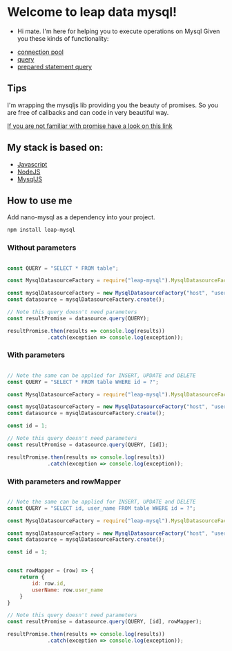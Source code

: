 Welcome to leap data mysql!
===================

* Hi mate. I'm here for helping you to execute operations on Mysql
Given you these kinds of functionality:
 - [connection pool](https://github.com/mysqljs/mysql#pooling-connections)
 - [query](https://github.com/mysqljs/mysql#introduction)
 - [prepared statement query](https://github.com/mysqljs/mysql#preparing-queries)

Tips
-------------
I'm wrapping the mysqljs lib providing you the beauty of promises. So you are free of callbacks and can code in very beautiful way.

[If you are not familiar with promise have a look on this link](https://developer.mozilla.org/en-US/docs/Web/JavaScript/Reference/Global_Objects/Promise)

My stack is based on:
-------------
* [Javascript](https://developer.mozilla.org/bm/docs/Web/JavaScript)
* [NodeJS](https://nodejs.org/en/)
* [MysqlJS](https://github.com/mysqljs/mysql)

## How to use me

Add nano-mysql as a dependency into your project.

```bash
npm install leap-mysql
```

### Without parameters
```javascript

const QUERY = "SELECT * FROM table";

const MysqlDatasourceFactory = require("leap-mysql").MysqlDatasourceFactory;

const mysqlDatasourceFactory = new MysqlDatasourceFactory("host", "user", "pass", 1, "database"});
const datasource = mysqlDatasourceFactory.create();

// Note this query doesn't need parameters
const resultPromise = datasource.query(QUERY);

resultPromise.then(results => console.log(results))
             .catch(exception => console.log(exception));

```
### With parameters
```javascript

// Note the same can be applied for INSERT, UPDATE and DELETE
const QUERY = "SELECT * FROM table WHERE id = ?";

const MysqlDatasourceFactory = require("leap-mysql").MysqlDatasourceFactory;

const mysqlDatasourceFactory = new MysqlDatasourceFactory("host", "user", "pass", 1, "database"});
const datasource = mysqlDatasourceFactory.create();

const id = 1;

// Note this query doesn't need parameters
const resultPromise = datasource.query(QUERY, [id]);

resultPromise.then(results => console.log(results))
             .catch(exception => console.log(exception));

```

### With parameters and rowMapper
```javascript

// Note the same can be applied for INSERT, UPDATE and DELETE
const QUERY = "SELECT id, user_name FROM table WHERE id = ?";

const MysqlDatasourceFactory = require("leap-mysql").MysqlDatasourceFactory;

const mysqlDatasourceFactory = new MysqlDatasourceFactory("host", "user", "pass", 1, "database"});
const datasource = mysqlDatasourceFactory.create();

const id = 1;


const rowMapper = (row) => {
    return {
        id: row.id,
        userName: row.user_name
    }
}

// Note this query doesn't need parameters
const resultPromise = datasource.query(QUERY, [id], rowMapper);

resultPromise.then(results => console.log(results))
             .catch(exception => console.log(exception));

```

